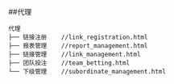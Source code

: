
##代理

    代理
    ├── 链接注册    //link_registration.html
    ├── 报表管理    //report_management.html
    ├── 链接管理    //link_management.html
    ├── 团队投注    //team_betting.html
    └── 下级管理    //subordinate_management.html